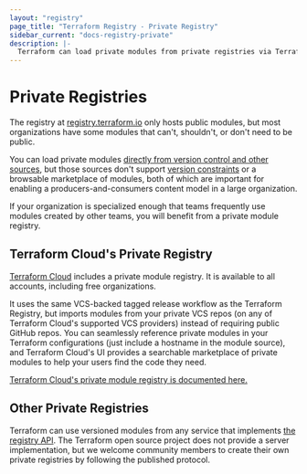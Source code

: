 ```yaml
---
layout: "registry"
page_title: "Terraform Registry - Private Registry"
sidebar_current: "docs-registry-private"
description: |-
  Terraform can load private modules from private registries via Terraform Cloud.
---
```


# Private Registries

The registry at [registry.terraform.io](https://registry.terraform.io)
only hosts public modules, but most organizations have some modules that
can't, shouldn't, or don't need to be public.

You can load private modules [directly from version control and other
sources](/docs/modules/sources.html), but those sources don't support [version
constraints](/docs/configuration/blocks/modules/syntax.html#version) or a browsable
marketplace of modules, both of which are important for enabling a
producers-and-consumers content model in a large organization.

If your organization is specialized enough that teams frequently use modules
created by other teams, you will benefit from a private module registry.

## Terraform Cloud's Private Registry

[Terraform Cloud](https://www.hashicorp.com/products/terraform)
includes a private module registry. It is available to all accounts, including free organizations.

It uses the same VCS-backed tagged release workflow as the Terraform Registry,
but imports modules from your private VCS repos (on any of Terraform Cloud's supported VCS
providers) instead of requiring public GitHub repos. You can seamlessly
reference private modules in your Terraform configurations (just include a
hostname in the module source), and Terraform Cloud's UI provides a searchable marketplace
of private modules to help your users find the code they need.

[Terraform Cloud's private module registry is documented here.](/docs/cloud/registry/index.html)

## Other Private Registries

Terraform can use versioned modules from any service that implements
[the registry API](/docs/registry/api.html).
The Terraform open source project does not provide a server implementation, but
we welcome community members to create their own private registries by following
the published protocol.

